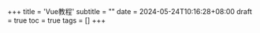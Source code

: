 +++
title = 'Vue教程'
subtitle = ""
date = 2024-05-24T10:16:28+08:00
draft = true
toc = true
tags = []
+++

